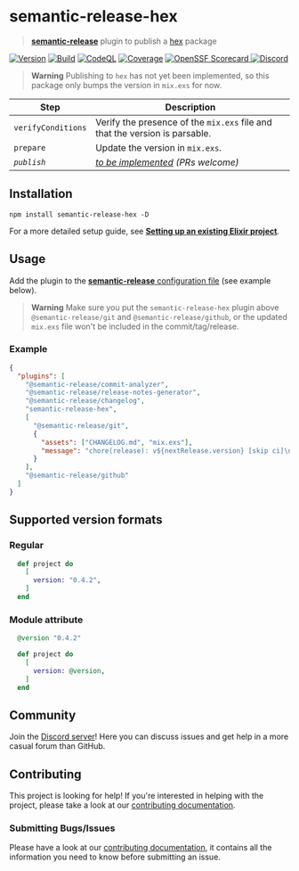 # semantic-release-hex

> [**semantic-release**](https://github.com/semantic-release/semantic-release) plugin to publish a [hex](https://hex.pm) package

[![Version](https://img.shields.io/npm/v/semantic-release-hex?logo=npm)](https://www.npmjs.com/package/semantic-release-hex)
[![Build](https://img.shields.io/github/actions/workflow/status/talent-ideal/semantic-release-hex/release.yml?logo=github)](https://github.com/talent-ideal/semantic-release-hex/actions/workflows/release.yml)
[![CodeQL](https://img.shields.io/github/actions/workflow/status/talent-ideal/semantic-release-hex/codeql.yml?logo=github&label=CodeQL)](https://github.com/talent-ideal/semantic-release-hex/actions/workflows/codeql.yml)
[![Coverage](https://img.shields.io/sonar/coverage/Talent-Ideal_semantic-release-hex?logo=sonarcloud&server=https%3A%2F%2Fsonarcloud.io)](https://sonarcloud.io/summary/overall?id=Talent-Ideal_semantic-release-hex)
[![OpenSSF Scorecard](https://img.shields.io/ossf-scorecard/github.com/talent-ideal/semantic-release-hex?label=openssf%20scorecard)
](https://securityscorecards.dev/viewer/?uri=github.com/talent-ideal/semantic-release-hex)
[![Discord](https://img.shields.io/discord/1158414767770308648?logo=discord)](https://discord.gg/cRB8XRFKzH)

> **Warning**
> Publishing to `hex` has not yet been implemented, so this package only bumps the version in `mix.exs` for now.

| Step               | Description                                                                                              |
| ------------------ | -------------------------------------------------------------------------------------------------------- |
| `verifyConditions` | Verify the presence of the `mix.exs` file and that the version is parsable.                              |
| `prepare`          | Update the version in `mix.exs`.                                                                         |
| _`publish`_        | _[to be implemented](https://github.com/talent-ideal/semantic-release-hex/discussions/14) (PRs welcome)_ |

## Installation

```shell
npm install semantic-release-hex -D
```

For a more detailed setup guide, see [**Setting up an existing Elixir project**](./docs/SETTING_UP.md).

## Usage

Add the plugin to the [**semantic-release** configuration file](https://github.com/semantic-release/semantic-release/blob/master/docs/usage/configuration.md#configuration) (see example below).

> **Warning**
> Make sure you put the `semantic-release-hex` plugin above `@semantic-release/git` and `@semantic-release/github`, or the updated `mix.exs` file won't be included in the commit/tag/release.

### Example

```json
{
  "plugins": [
    "@semantic-release/commit-analyzer",
    "@semantic-release/release-notes-generator",
    "@semantic-release/changelog",
    "semantic-release-hex",
    [
      "@semantic-release/git",
      {
        "assets": ["CHANGELOG.md", "mix.exs"],
        "message": "chore(release): v${nextRelease.version} [skip ci]\n\n${nextRelease.notes}"
      }
    ],
    "@semantic-release/github"
  ]
}
```

## Supported version formats

### Regular

```elixir
  def project do
    [
      version: "0.4.2",
    ]
  end
```

### Module attribute

```elixir
  @version "0.4.2"

  def project do
    [
      version: @version,
    ]
  end
```

## Community

Join the [Discord server](https://discord.gg/cRB8XRFKzH)! Here you can discuss issues and get help in a more casual forum than GitHub.

## Contributing

This project is looking for help! If you're interested in helping with the project, please take a look at our [contributing documentation](https://github.com/talent-ideal/semantic-release-hex/blob/main/CONTRIBUTING.md).

### Submitting Bugs/Issues

Please have a look at our [contributing documentation](https://github.com/talent-ideal/semantic-release-hex/blob/main/CONTRIBUTING.md), it contains all the information you need to know before submitting an issue.
